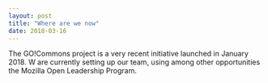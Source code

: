 ```yaml
---
layout: post
title: "Where are we now"
date: 2018-03-16
---
```


The GO!Commons project is a very recent initiative launched in January 2018. W are currently setting up our team, using among other opportunities the Mozilla Open Leadership Program.
